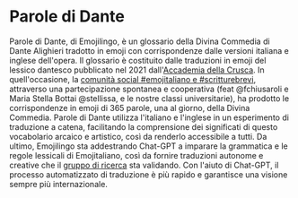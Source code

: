 # Parole di Dante
Parole di Dante, di Emojilingo, è un glossario della Divina Commedia di Dante Alighieri tradotto in emoji con corrispondenze dalle versioni italiana e inglese dell'opera.
Il glossario è costituito dalle traduzioni in emoji del lessico dantesco pubblicato nel 2021 dall'[Accademia della Crusca](https://accademiadellacrusca.it/it/dante). In quell'occasione, la [comunità social #emojitaliano e #scritturebrevi](https://twitter.com/search?q=emojitaliano&src=typed_query), attraverso una partecipazione spontanea e cooperativa (feat @fchiusaroli e Maria Stella Bottai @stellissa, e le nostre classi universitarie), ha prodotto le corrispondenze in emoji di 365 parole, una al giorno, della Divina Commedia.
Parole di Dante utilizza l'italiano e l'inglese in un esperimento di traduzione a catena, facilitando la comprensione dei significati di questo vocabolario arcaico e artistico, così da renderlo accessibile a tutti.
Da ultimo, Emojilingo sta addestrando Chat-GPT a imparare la grammatica e le regole lessicali di Emojitaliano, così da fornire traduzioni autonome e creative che il [gruppo di ricerca](https://ceur-ws.org/Vol-3596/paper15.pdf) sta validando. Con l'aiuto di Chat-GPT, il processo automatizzato di traduzione è più rapido e garantisce una visione sempre più internazionale.